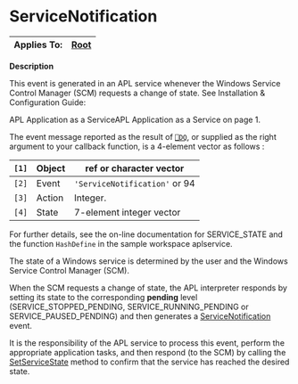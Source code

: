 




<h1 class="heading"><span class="name">ServiceNotification</span></h1>

| Applies To: | [Root](./root.md) |
| --- | ---  |


**Description**


This event is generated in an APL service whenever the Windows Service Control Manager (SCM) requests a change of state. See 
Installation & Configuration Guide: 

APL Application as a ServiceAPL Application as a Service on page 1.


The event message reported as the result of [`⎕DQ`](../../Language/System%20Functions/dq.htm), or supplied as the right argument to your callback function, is a 4-element vector as follows :


| `[1]` | Object | ref or character vector |
| --- | --- | ---  |
| `[2]` | Event | `'ServiceNotification'` or 94 |
| `[3]` | Action | Integer. |
| `[4]` | State | 7-element integer vector |



For further details, see the on-line documentation for SERVICE_STATE and the function `HashDefine` in the sample workspace aplservice.


The state of a Windows service is determined by the user and the Windows Service Control Manager (SCM).


When the SCM requests a change of state, the APL interpreter responds by setting its state to the corresponding **pending** level (SERVICE_STOPPED_PENDING, SERVICE_RUNNING_PENDING or SERVICE_PAUSED_PENDING) and then generates a [ServiceNotification](./servicenotification.md) event.


It is the responsibility of the APL service to process this event, perform the appropriate application tasks, and then respond (to the SCM) by calling the [SetServiceState](./setservicestate.md) method to confirm that the service has reached the desired state.


